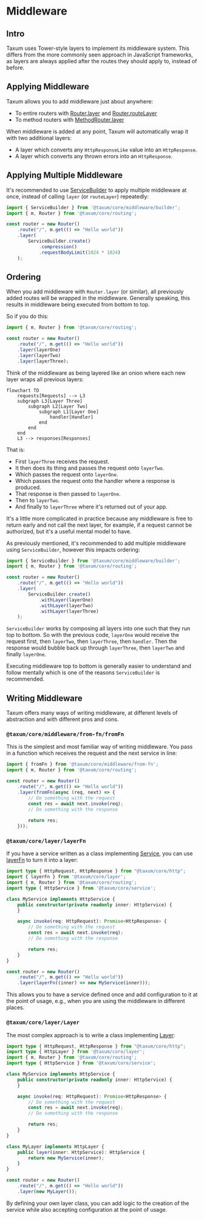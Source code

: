 # Middleware

## Intro

Taxum uses Tower-style layers to implement its middleware system. This differs from the more commonly seen approach
in JavaScript frameworks, as layers are always applied after the routes they should apply to, instead of before.

## Applying Middleware

Taxum allows you to add middleware just about anywhere:

- To entire routers with [Router.layer](/api/@taxum/core/routing/classes/Router.html#layer)
  and [Router.routeLayer](/api/@taxum/core/routing/classes/Router.html#routeLayer)
- To method routers with [MethodRouter.layer](/api/@taxum/core/routing/classes/MethodRouter.html#layer)

When middleware is added at any point, Taxum will automatically wrap it with two additional layers:

- A layer which converts any `HttpResponseLike` value into an `HttpResponse`.
- A layer which converts any thrown errors into an `HttpResponse`.

## Applying Multiple Middleware

It's recommended to use [ServiceBuilder](/api/@taxum/core/middleware/builder/classes/ServiceBuilder.html) to apply
multiple middleware at once, instead of calling `layer` (or `routeLayer`) repeatedly:

```ts
import { ServiceBuilder } from '@taxum/core/middleware/builder';
import { m, Router } from '@taxum/core/routing';

const router = new Router()
    .route("/", m.get(() => "Hello world"))
    .layer(
        ServiceBuilder.create()
            .compression()
            .requestBodyLimit(1024 * 1024)
    );
```

## Ordering

When you add middleware with `Router.layer` (or similar), all previously added routes will be wrapped in the middleware.
Generally speaking, this results in middleware being executed from bottom to top.

So if you do this:

```ts
import { m, Router } from '@taxum/core/routing';

const router = new Router()
    .route("/", m.get(() => "Hello world"))
    .layer(layerOne)
    .layer(layerTwo)
    .layer(layerThree);
```

Think of the middleware as being layered like an onion where each new layer wraps all previous layers:

```mermaid
flowchart TD
    requests[Requests] --> L3
    subgraph L3[Layer Three]
        subgraph L2[Layer Two]
            subgraph L1[Layer One]
                handler[Handler]
            end
        end
    end
    L3 --> responses[Responses]
```

That is:

- First `layerThree` receives the request.
- It then does its thing and passes the request onto `layerTwo`.
- Which passes the request onto `layerOne`.
- Which passes the request onto the handler where a response is produced.
- That response is then passed to `layerOne`.
- Then to `layerTwo`.
- And finally to `layerThree` where it's returned out of your app.

It's a little more complicated in practice because any middleware is free to return early and not call the next layer,
for example, if a request cannot be authorized, but it's a useful mental model to have.

As previously mentioned, it's recommended to add multiple middleware using `ServiceBuilder`, however this impacts
ordering:

```ts
import { ServiceBuilder } from '@taxum/core/middleware/builder';
import { m, Router } from '@taxum/core/routing';

const router = new Router()
    .route("/", m.get(() => "Hello world"))
    .layer(
        ServiceBuilder.create()
            .withLayer(layerOne)
            .withLayer(layerTwo)
            .withLayer(layerThree)
    );
```

`ServiceBuilder` works by composing all layers into one such that they run top to bottom. So with the previous code,
`layerOne` would receive the request first, then `layerTwo`, then `layerThree`, then `handler`. Then the response would
bubble back up through `layerThree`, then `layerTwo` and finally `layerOne`.

Executing middleware top to bottom is generally easier to understand and follow mentally which is one of the reasons
`ServiceBuilder` is recommended.

## Writing Middleware

Taxum offers many ways of writing middleware, at different levels of abstraction and with different pros and cons.

### `@taxum/core/middleware/from-fn/fromFn`

This is the simplest and most familiar way of writing middleware. You pass in a function which receives the request and
the next service in line:

```ts
import { fromFn } from '@taxum/core/middleware/from-fn';
import { m, Router } from '@taxum/core/routing';

const router = new Router()
    .route("/", m.get(() => "Hello world"))
    .layer(fromFn(async (req, next) => {
        // Do something with the request
        const res = await next.invoke(req);
        // Do something with the response
        
        return res;
    }));
```

### `@taxum/core/layer/layerFn`

If you have a service written as a class implementing [Service](/api/@taxum/core/service/type-aliases/Service.html), you
can use [layerFn](/api/@taxum/core/layer/classes/LayerFn.html) to turn it into a layer:

```ts
import type { HttpRequest, HttpResponse } from "@taxum/core/http";
import { layerFn } from '@taxum/core/layer';
import { m, Router } from '@taxum/core/routing';
import type { HttpService } from '@taxum/core/service';

class MyService implements HttpService {
    public constructor(private readonly inner: HttpService) {
    }

    async invoke(req: HttpRequest): Promise<HttpResponse> {
        // Do something with the request
        const res = await next.invoke(req);
        // Do something with the response

        return res;
    }
}

const router = new Router()
    .route("/", m.get(() => "Hello world"))
    .layer(layerFn((inner) => new MyService(inner)));
```

This allows you to have a service defined once and add configuration to it at the point of usage, e.g., when you are
using the middleware in different places.

### `@taxum/core/layer/Layer`

The most complex approach is to write a class implementing [Layer](/api/@taxum/core/layer/type-aliases/Layer.html):

```ts
import type { HttpRequest, HttpResponse } from "@taxum/core/http";
import type { HttpLayer } from '@taxum/core/layer';
import { m, Router } from '@taxum/core/routing';
import type { HttpService } from '@taxum/core/service';

class MyService implements HttpService {
    public constructor(private readonly inner: HttpService) {
    }

    async invoke(req: HttpRequest): Promise<HttpResponse> {
        // Do something with the request
        const res = await next.invoke(req);
        // Do something with the response

        return res;
    }
}

class MyLayer implements HttpLayer {
    public layer(inner: HttpService): HttpService {
        return new MyService(inner);
    }
}

const router = new Router()
    .route("/", m.get(() => "Hello world"))
    .layer(new MyLayer());
```

By defining your own layer class, you can add logic to the creation of the service while also accepting configuration
at the point of usage.

